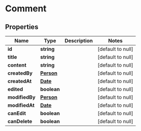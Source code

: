 # Comment

## Properties
Name | Type | Description | Notes
------------ | ------------- | ------------- | -------------
**id** | **string** |  | [default to null]
**title** | **string** |  | [default to null]
**content** | **string** |  | [default to null]
**createdBy** | [**Person**](Person.md) |  | [default to null]
**createdAt** | [**Date**](Date.md) |  | [default to null]
**edited** | **boolean** |  | [default to null]
**modifiedBy** | [**Person**](Person.md) |  | [default to null]
**modifiedAt** | [**Date**](Date.md) |  | [default to null]
**canEdit** | **boolean** |  | [default to null]
**canDelete** | **boolean** |  | [default to null]


